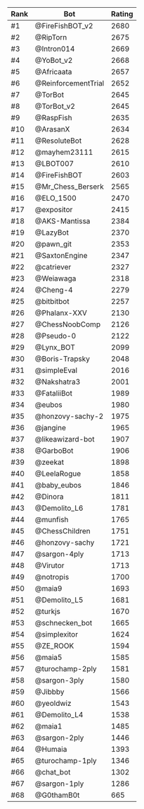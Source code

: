 Rank|Bot|Rating
---|---|---
#1|@FireFishBOT_v2|2680
#2|@RipTorn|2675
#3|@Intron014|2669
#4|@YoBot_v2|2668
#5|@Africaata|2657
#6|@ReinforcementTrial|2652
#7|@TorBot|2645
#8|@TorBot_v2|2645
#9|@RaspFish|2635
#10|@ArasanX|2634
#11|@ResoluteBot|2628
#12|@mayhem23111|2615
#13|@LBOT007|2610
#14|@FireFishBOT|2603
#15|@Mr_Chess_Berserk|2565
#16|@ELO_1500|2470
#17|@expositor|2415
#18|@AKS-Mantissa|2384
#19|@LazyBot|2370
#20|@pawn_git|2353
#21|@SaxtonEngine|2347
#22|@catriever|2327
#23|@Weiawaga|2318
#24|@Cheng-4|2279
#25|@bitbitbot|2257
#26|@Phalanx-XXV|2130
#27|@ChessNoobComp|2126
#28|@Pseudo-0|2122
#29|@Lynx_BOT|2099
#30|@Boris-Trapsky|2048
#31|@simpleEval|2016
#32|@Nakshatra3|2001
#33|@FataliiBot|1989
#34|@eubos|1980
#35|@honzovy-sachy-2|1975
#36|@jangine|1965
#37|@likeawizard-bot|1907
#38|@GarboBot|1906
#39|@zeekat|1898
#40|@LeelaRogue|1858
#41|@baby_eubos|1846
#42|@Dinora|1811
#43|@Demolito_L6|1781
#44|@munfish|1765
#45|@ChessChildren|1751
#46|@honzovy-sachy|1721
#47|@sargon-4ply|1713
#48|@Virutor|1713
#49|@notropis|1700
#50|@maia9|1693
#51|@Demolito_L5|1681
#52|@turkjs|1670
#53|@schnecken_bot|1665
#54|@simplexitor|1624
#55|@ZE_ROOK|1594
#56|@maia5|1585
#57|@turochamp-2ply|1581
#58|@sargon-3ply|1580
#59|@Jibbby|1566
#60|@yeoldwiz|1543
#61|@Demolito_L4|1538
#62|@maia1|1485
#63|@sargon-2ply|1446
#64|@Humaia|1393
#65|@turochamp-1ply|1346
#66|@chat_bot|1302
#67|@sargon-1ply|1286
#68|@G0thamB0t|665
